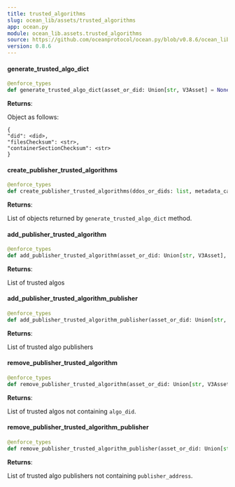 ```yaml
---
title: trusted_algorithms
slug: ocean_lib/assets/trusted_algorithms
app: ocean.py
module: ocean_lib.assets.trusted_algorithms
source: https://github.com/oceanprotocol/ocean.py/blob/v0.8.6/ocean_lib/assets/trusted_algorithms.py
version: 0.8.6
---
```

#### generate\_trusted\_algo\_dict

```python
@enforce_types
def generate_trusted_algo_dict(asset_or_did: Union[str, V3Asset] = None, metadata_cache_uri: Optional[str] = None) -> dict
```

**Returns**:

Object as follows:
```
{
"did": <did>,
"filesChecksum": <str>,
"containerSectionChecksum": <str>
}
```

#### create\_publisher\_trusted\_algorithms

```python
@enforce_types
def create_publisher_trusted_algorithms(ddos_or_dids: list, metadata_cache_uri: str) -> list
```

**Returns**:

List of objects returned by `generate_trusted_algo_dict` method.

#### add\_publisher\_trusted\_algorithm

```python
@enforce_types
def add_publisher_trusted_algorithm(asset_or_did: Union[str, V3Asset], algo_did: str, metadata_cache_uri: str) -> list
```

**Returns**:

List of trusted algos

#### add\_publisher\_trusted\_algorithm\_publisher

```python
@enforce_types
def add_publisher_trusted_algorithm_publisher(asset_or_did: Union[str, V3Asset], publisher_address: str, metadata_cache_uri: str) -> list
```

**Returns**:

List of trusted algo publishers

#### remove\_publisher\_trusted\_algorithm

```python
@enforce_types
def remove_publisher_trusted_algorithm(asset_or_did: Union[str, V3Asset], algo_did: str, metadata_cache_uri: str) -> list
```

**Returns**:

List of trusted algos not containing `algo_did`.

#### remove\_publisher\_trusted\_algorithm\_publisher

```python
@enforce_types
def remove_publisher_trusted_algorithm_publisher(asset_or_did: Union[str, V3Asset], publisher_address: str, metadata_cache_uri: str) -> list
```

**Returns**:

List of trusted algo publishers not containing `publisher_address`.

